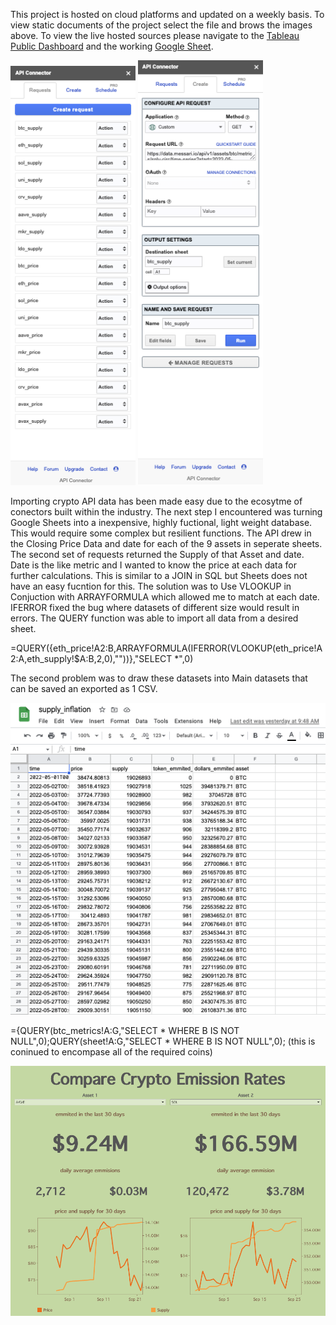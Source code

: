 This project is hosted on cloud platforms and updated on a weekly basis. To view static documents of the project select the file and brows the images above. To view the live hosted sources please navigate to the [Tableau Public Dashboard](https://public.tableau.com/app/profile/ian.patete/viz/CryptoEmmisionsDashboard/Dashboard1) and the working [Google Sheet](https://docs.google.com/spreadsheets/d/1Q5B2RS-O3zRHBMSQaXPVrWsegu3yrsxECwC2HTxcd1U/edit#gid=997172495).



<img src='https://github.com/ianpatete/Portfolio-Projects/blob/main/Crypto-Inflation-Dashboard/images/Screen%20Shot%202022-09-26%20at%201.56.08%20PM.png' width='200'>    <img src='https://github.com/ianpatete/Portfolio-Projects/blob/main/Crypto-Inflation-Dashboard/images/Screen%20Shot%202022-09-26%20at%201.56.29%20PM.png' width='200'>

Importing crypto API data has been made easy due to the ecosytme of conectors built within the industry. The next step I encountered was turning Google Sheets into a inexpensive, highly fuctional, light weight database. This would require some complex but resilient functions. The API drew in the Closing Price Data and date for each of the 9 assets in seperate sheets. The second set of requests returned the Supply of that Asset and date. Date is the like metric and I wanted to know the price at each data for further calculations. This is similar to a JOIN in SQL but Sheets does not have an easy fucntion for this. The solution was to Use VLOOKUP in Conjuction with ARRAYFORMULA which allowed me to match at each date. IFERROR fixed the bug where datasets of different size would result in errors. The QUERY function was able to import all data from a desired sheet.

=QUERY({eth_price!A2:B,ARRAYFORMULA(IFERROR(VLOOKUP(eth_price!A2:A,eth_supply!$A:B,2,0),""))},"SELECT *",0)

The second problem was to draw these datasets into Main datasets that can be saved an exported as 1 CSV. 


<img src='https://github.com/ianpatete/Portfolio-Projects/blob/main/Crypto-Inflation-Dashboard/images/Screen%20Shot%202022-09-27%20at%208.43.41%20AM.png' width='1000'>


={QUERY(btc_metrics!A:G,"SELECT * WHERE B IS NOT NULL",0);QUERY(sheet!A:G,"SELECT * WHERE B IS NOT NULL",0); (this is coninued to encompase all of the required coins)

<img src='https://github.com/ianpatete/Portfolio-Projects/blob/main/Crypto-Inflation-Dashboard/images/Screen%20Shot%202022-09-26%20at%209.53.21%20AM.png' width='1000'>







